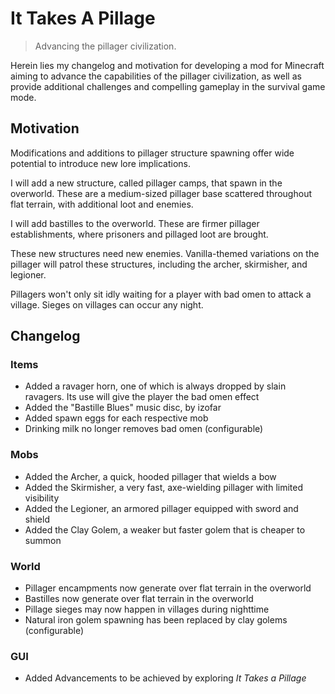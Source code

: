 # It Takes A Pillage
> Advancing the pillager civilization.

Herein lies my changelog and motivation for developing a mod for Minecraft aiming to advance the capabilities of the pillager civilization, as well as provide additional challenges and compelling gameplay in the survival game mode.

## Motivation

Modifications and additions to pillager structure spawning offer wide potential to introduce new lore implications.

I will add a new structure, called pillager camps, that spawn in the overworld. These are a medium-sized pillager base scattered throughout flat terrain, with additional loot and enemies.

I will add bastilles to the overworld. These are firmer pillager establishments, where prisoners and pillaged loot are brought.

These new structures need new enemies. Vanilla-themed variations on the pillager will patrol these structures, including the archer, skirmisher, and legioner.

Pillagers won't only sit idly waiting for a player with bad omen to attack a village. Sieges on villages can occur any night.

## Changelog

### Items
* Added a ravager horn, one of which is always dropped by slain ravagers. Its use will give the player the bad omen effect
* Added the "Bastille Blues" music disc, by izofar
* Added spawn eggs for each respective mob
* Drinking milk no longer removes bad omen (configurable)

### Mobs
* Added the Archer, a quick, hooded pillager that wields a bow
* Added the Skirmisher, a very fast, axe-wielding pillager with limited visibility
* Added the Legioner, an armored pillager equipped with sword and shield
* Added the Clay Golem, a weaker but faster golem that is cheaper to summon

### World
* Pillager encampments now generate over flat terrain in the overworld
* Bastilles now generate over flat terrain in the overworld
* Pillage sieges may now happen in villages during nighttime
* Natural iron golem spawning has been replaced by clay golems (configurable)

### GUI
* Added Advancements to be achieved by exploring *It Takes a Pillage*
